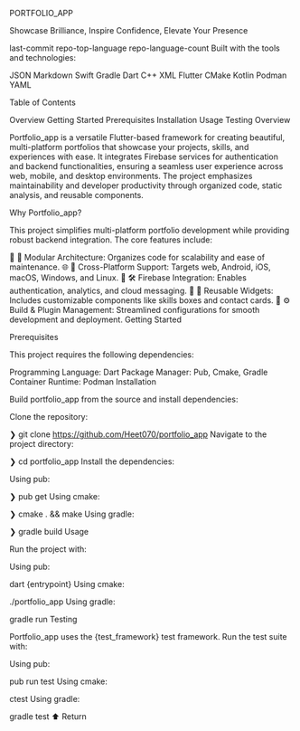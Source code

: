 PORTFOLIO_APP

Showcase Brilliance, Inspire Confidence, Elevate Your Presence

last-commit repo-top-language repo-language-count
Built with the tools and technologies:

JSON Markdown Swift Gradle Dart C++
XML Flutter CMake Kotlin Podman YAML

Table of Contents

Overview
Getting Started
Prerequisites
Installation
Usage
Testing
Overview

Portfolio_app is a versatile Flutter-based framework for creating beautiful, multi-platform portfolios that showcase your projects, skills, and experiences with ease. It integrates Firebase services for authentication and backend functionalities, ensuring a seamless user experience across web, mobile, and desktop environments. The project emphasizes maintainability and developer productivity through organized code, static analysis, and reusable components.

Why Portfolio_app?

This project simplifies multi-platform portfolio development while providing robust backend integration. The core features include:

🎯 🧩 Modular Architecture: Organizes code for scalability and ease of maintenance.
🌐 🌟 Cross-Platform Support: Targets web, Android, iOS, macOS, Windows, and Linux.
🔧 🛠 Firebase Integration: Enables authentication, analytics, and cloud messaging.
🎨 🎁 Reusable Widgets: Includes customizable components like skills boxes and contact cards.
🚀 ⚙ Build & Plugin Management: Streamlined configurations for smooth development and deployment.
Getting Started

Prerequisites

This project requires the following dependencies:

Programming Language: Dart
Package Manager: Pub, Cmake, Gradle
Container Runtime: Podman
Installation

Build portfolio_app from the source and install dependencies:

Clone the repository:

❯ git clone https://github.com/Heet070/portfolio_app
Navigate to the project directory:

❯ cd portfolio_app
Install the dependencies:

Using pub:

❯ pub get
Using cmake:

❯ cmake . && make
Using gradle:

❯ gradle build
Usage

Run the project with:

Using pub:

dart {entrypoint}
Using cmake:

./portfolio_app
Using gradle:

gradle run
Testing

Portfolio_app uses the {test_framework} test framework. Run the test suite with:

Using pub:

pub run test
Using cmake:

ctest
Using gradle:

gradle test
⬆ Return
